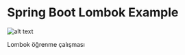 # Spring Boot Lombok Example

![alt text](https://miro.medium.com/max/538/1*PSmlTRCSmWVXuuNOWtx9DQ.png)

Lombok öğrenme çalışması
